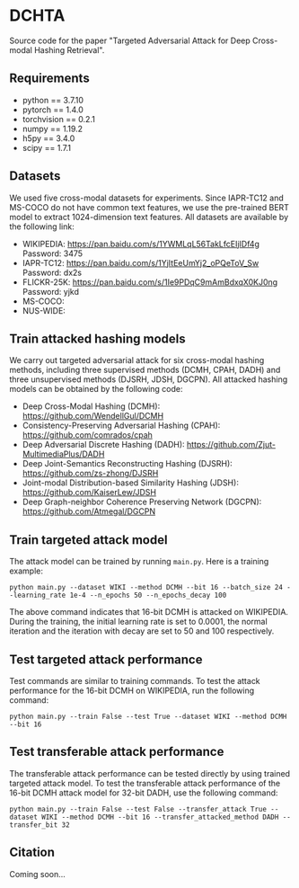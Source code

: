 # DCHTA
Source code for the paper "Targeted Adversarial Attack for Deep Cross-modal Hashing Retrieval".

## Requirements
* python == 3.7.10
* pytorch == 1.4.0
* torchvision == 0.2.1
* numpy == 1.19.2
* h5py == 3.4.0
* scipy == 1.7.1

## Datasets
We used five cross-modal datasets for experiments. Since IAPR-TC12 and MS-COCO do not have common text features, we use the pre-trained BERT model to extract 1024-dimension text features. All datasets are available by the following link:

* WIKIPEDIA: https://pan.baidu.com/s/1YWMLqL56TakLfcEIjIDf4g <br> Password: 3475
* IAPR-TC12: https://pan.baidu.com/s/1YjItEeUmYj2_oPQeToV_Sw <br> Password: dx2s
* FLICKR-25K: https://pan.baidu.com/s/1Ie9PDqC9mAmBdxqX0KJ0ng <br> Password: yjkd
* MS-COCO:
* NUS-WIDE:

## Train attacked hashing models
We carry out targeted adversarial attack for six cross-modal hashing methods, including three supervised methods (DCMH, CPAH, DADH) and three unsupervised methods (DJSRH, JDSH, DGCPN). All attacked hashing models can be obtained by the following code:

* Deep Cross-Modal Hashing (DCMH): https://github.com/WendellGul/DCMH
* Consistency-Preserving Adversarial Hashing (CPAH): https://github.com/comrados/cpah
* Deep Adversarial Discrete Hashing (DADH): https://github.com/Zjut-MultimediaPlus/DADH
* Deep Joint-Semantics Reconstructing Hashing (DJSRH): https://github.com/zs-zhong/DJSRH
* Joint-modal Distribution-based Similarity Hashing (JDSH): https://github.com/KaiserLew/JDSH
* Deep Graph-neighbor Coherence Preserving Network (DGCPN): https://github.com/Atmegal/DGCPN

## Train targeted attack model
The attack model can be trained by running `main.py`. Here is a training example:
```shell
python main.py --dataset WIKI --method DCMH --bit 16 --batch_size 24 --learning_rate 1e-4 --n_epochs 50 --n_epochs_decay 100
```
The above command indicates that 16-bit DCMH is attacked on WIKIPEDIA. During the training, the initial learning rate is set to 0.0001, the normal iteration and the iteration with decay are set to 50 and 100 respectively.

## Test targeted attack performance
Test commands are similar to training commands. To test the attack performance for the 16-bit DCMH on WIKIPEDIA, run the following command:
```shell
python main.py --train False --test True --dataset WIKI --method DCMH --bit 16
```

## Test transferable attack performance
The transferable attack performance can be tested directly by using trained targeted attack model. To test the transferable attack performance of the 16-bit DCMH attack model for 32-bit DADH, use the following command:
```shell
python main.py --train False --test False --transfer_attack True --dataset WIKI --method DCMH --bit 16 --transfer_attacked_method DADH --transfer_bit 32
```

## Citation
Coming soon...

